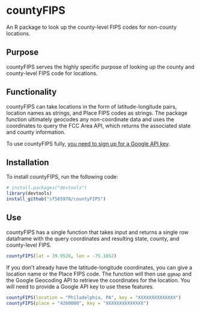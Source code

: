# countyFIPS
An R package to look up the county-level FIPS codes for non-county locations.

## Purpose
countyFIPS serves the highly specific purpose of looking up the county and county-level FIPS code for locations.

## Functionality
countyFIPS can take locations in the form of latitude-longitude pairs, location names as strings, and Place FIPS codes as strings. The package function ultimately geocodes any non-coordinate data and uses the coordinates to query the FCC Area API, which returns the associated state and county information.

To use countyFIPS fully, [you need to sign up for a Google API key](https://developers.google.com/maps/documentation/geocoding/get-api-key).

## Installation
To install countyFIPS, run the following code:
```r
# install.packages("devtools")
library(devtools)
install_github("sf585978/countyFIPS")
```

## Use
countyFIPS has a single function that takes input and returns a single row dataframe with the query coordinates and resulting state, county, and county-level FIPS.

```r
countyFIPS(lat = 39.9526, lon = -75.1652)
```

If you don't already have the latitude-longitude coordinates, you can give a location name or the Place FIPS code. The function will then use ```ggmap``` and the Google Geocoding API to retrieve the coordinates for the location. You will need to provide a Google API key to use these features.

```r
countyFIPS(location = "Philadelphia, PA", key = "XXXXXXXXXXXXXX")
countyFIPS(place = "4260000", key = "XXXXXXXXXXXXXX")
```
